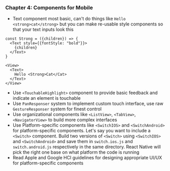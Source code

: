 ### Chapter 4: Components for Mobile
* Text component most basic, can't do things like `Hello <strong>cat</strong>` but you can make re-usable style components so that your text inputs look this
```
const Strong = ({children}) => {
  <Text style={{fontStyle: "bold"}}>
    {children}
  </Text>
}

<View>
  <Text>
    Hello <Strong>Cat</Cat>
  </Text>
</View>
```
* Use `<TouchableHighlight>` component to provide basic feedback and indicate an element is touchable
* Use `PanResponser` system to implement custom touch interface, use raw `GestureResponser` system for finest control
* Use organizational components like `<ListView>`, `<TabView>`, `<NavigatorView>` to build more complex interfaces
* Use Platform-specific components like `<SwitchIOS>` and `<SwitchAndroid>` for platform-specific components. Let's say you want to include a `<Switch>` component. Build two versions of `<Switch>` using `<SwitchIOS>` and `<SwitchAndroid>` and save them in `switch.ios.js` and `switch.android.js` respectively in the same directory. React Native will pick the right one base on what platform the code is running
* Read Apple and Google HCI guidelines for designing appropriate UI/UX for platform-specific components
